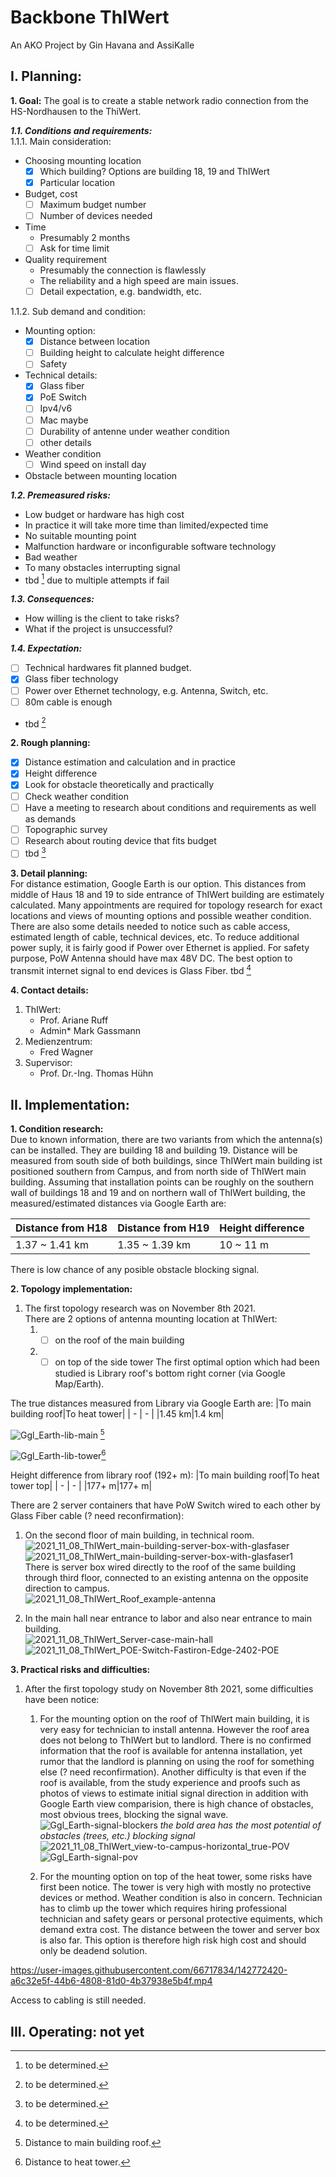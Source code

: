 # Backbone ThIWert
An AKO Project by Gin Havana and AssiKalle

## I. Planning:
**1. Goal:**
The goal is to create a stable network radio connection from the HS-Nordhausen to the ThiWert. 

***1.1. Conditions and requirements:***  
1.1.1. Main consideration:
- Choosing mounting location
  - [x] Which building? Options are building 18, 19 and ThIWert
  - [x] Particular location
- Budget, cost
  - [ ] Maximum budget number
  - [ ] Number of devices needed
- Time
  - Presumably 2 months
  - [ ] Ask for time limit
- Quality requirement
  - Presumably the connection is flawlessly
  - The reliability and a high speed are main issues.
  - [ ] Detail expectation, e.g. bandwidth, etc.

1.1.2. Sub demand and condition:
- Mounting option:
  - [x] Distance between location
  - [ ] Building height to calculate height difference
  - [ ] Safety
- Technical details:
  - [x] Glass fiber
  - [x] PoE Switch
  - [ ] Ipv4/v6
  - [ ] Mac maybe
  - [ ] Durability of antenne under weather condition
  - [ ] other details
- Weather condition
  - [ ] Wind speed on install day
- Obstacle between mounting location

***1.2. Premeasured risks:***
- Low budget or hardware has high cost
- In practice it will take more time than limited/expected time
- No suitable mounting point
- Malfunction hardware or inconfigurable software technology
- Bad weather
- To many obstacles interrupting signal
- tbd [^1] due to multiple attempts if fail
[^1]: to be determined.

***1.3. Consequences:***
- How willing is the client to take risks?
- What if the project is unsuccessful?

***1.4. Expectation:***
- [ ] Technical hardwares fit planned budget. 
- [x] Glass fiber technology
- [ ] Power over Ethernet technology, e.g. Antenna, Switch, etc.
- [ ] 80m cable is enough
- tbd [^1]

**2. Rough planning:**
- [x] Distance estimation and calculation and in practice
- [x] Height difference
- [x] Look for obstacle theoretically and practically
- [ ] Check weather condition
- [ ] Have a meeting to research about conditions and requirements as well as demands
- [ ] Topographic survey
- [ ] Research about routing device that fits budget
- [ ] tbd [^1]

**3. Detail planning:**  
For distance estimation, Google Earth is our option. This distances from middle of Haus 18 and 19 to side entrance of ThIWert building are estimately calculated.
Many appointments are required for topology research for exact locations and views of mounting options and possible weather condition. There are also some details needed to notice such as cable access, estimated length of cable, technical devices, etc.
To reduce additional power suply, it is fairly good if Power over Ethernet is applied. For safety purpose, PoW Antenna should have max 48V DC. The best option to transmit internet signal to end devices is Glass Fiber.
tbd [^1]

**4. Contact details:**  
1. ThIWert:
   - Prof. Ariane Ruff
   - Admin* Mark Gassmann
2. Medienzentrum:
   - Fred Wagner
3. Supervisor:
   - Prof. Dr.-Ing. Thomas Hühn

## II. Implementation:

**1. Condition research:**  
Due to known information, there are two variants from which the antenna(s) can be installed. They are building 18 and building 19. Distance will be measured from south side of both buildings, since ThIWert main building ist positioned southern from Campus, and from north side of ThIWert main building. Assuming that installation points can be roughly on the southern wall of buildings 18 and 19 and on northern wall of ThIWert building, the measured/estimated distances via Google Earth are:

|Distance from H18|Distance from H19|Height difference
| - | - | - |
|1.37 ~ 1.41 km|1.35 ~ 1.39 km|10 ~ 11 m|

There is low chance of any posible obstacle blocking signal.

**2. Topology implementation:**  
1. The first topology research was on November 8th 2021.  
There are 2 options of antenna mounting location at ThIWert:
    1. - [ ] on the roof of the main building
    2. - [ ] on top of the side tower
The first optimal option which had been studied is Library roof's bottom right corner (via Google Map/Earth).

The true distances measured from Library via Google Earth are:
|To main building roof|To heat tower|
| - | - |
|1.45 km|1.4 km|

![Ggl_Earth-lib-main](https://user-images.githubusercontent.com/66717834/142769870-bb3dea9f-3266-4d89-a3d2-daaebadc317f.png) [^2]
[^2]: Distance to main building roof.

![Ggl_Earth-lib-tower](https://user-images.githubusercontent.com/66717834/142769886-6b143490-8d0b-4b3e-be97-543b18d1b65b.png)[^3]
[^3]: Distance to heat tower.

Height difference from library roof (192+ m):
|To main building roof|To heat tower top|
| - | - |
|177+ m|177+ m|

There are 2 server containers that have PoW Switch wired to each other by Glass Fiber cable (? need reconfirmation):
  1. On the second floor of main building, in technical room.  
![2021_11_08_ThIWert_main-building-server-box-with-glasfaser](https://user-images.githubusercontent.com/66717834/142770168-a310233f-71ac-486b-8e06-2ad119a2a335.jpg)![2021_11_08_ThIWert_main-building-server-box-with-glasfaser1](https://user-images.githubusercontent.com/66717834/142770181-754292b9-e235-41f8-8eaf-fb94df8c03fa.jpg)  
There is server box wired directly to the roof of the same building through third floor, connected to an existing antenna on the opposite direction to campus.  
![2021_11_08_ThIWert_Roof_example-antenna](https://user-images.githubusercontent.com/66717834/142770314-19352f52-9759-4e25-ba16-da2346538732.jpg)

  2. In the main hall near entrance to labor and also near entrance to main building.  
![2021_11_08_ThIWert_Server-case-main-hall](https://user-images.githubusercontent.com/66717834/142770735-e710415a-bab3-4bb0-8c4d-f59007579c55.jpg)  
![2021_11_08_ThIWert_POE-Switch-Fastiron-Edge-2402-POE](https://user-images.githubusercontent.com/66717834/142770768-8eac2527-e6ad-4c2a-8e92-786f55840c3c.jpg)

**3. Practical risks and difficulties:**
1. After the first topology study on November 8th 2021, some difficulties have been notice:
    1. For the mounting option on the roof of ThIWert main building, it is very easy for technician to install antenna. However the roof area does not belong to ThIWert but to landlord. There is no confirmed information that the roof is available for antenna installation, yet rumor that the landlord is planning on using the roof for something else (? need reconfirmation). Another difficulty is that even if the roof is available, from the study experience and proofs such as photos of views to estimate initial signal direction in addition with Google Earth view comparision, there is high chance of obstacles, most obvious trees, blocking the signal wave.
![Ggl_Earth-signal-blockers](https://user-images.githubusercontent.com/66717834/142770088-7826b05e-a090-480d-961d-1851048cf623.png)
*the bold area has the most potential of obstacles (trees, etc.) blocking signal*
![2021_11_08_ThIWert_view-to-campus-horizontal_true-POV](https://user-images.githubusercontent.com/66717834/142769629-734763b0-18b0-430f-baf0-5993ff730ff3.jpg)
![Ggl_Earth-signal-pov](https://user-images.githubusercontent.com/66717834/142769712-cfa2c279-1a2b-4135-bf6f-6e36c6256cab.png)

    2. For the mounting option on top of the heat tower, some risks have first been notice. The tower is very high with mostly no protective devices or method. Weather condition is also in concern. Technician has to climb up the tower which requires hiring professional technician and safety gears or personal protective equiments, which demand  extra cost. The distance between the tower and server box is also far. This option is therefore high risk high cost and should only be deadend solution.

https://user-images.githubusercontent.com/66717834/142772420-a6c32e5f-44b6-4808-81d0-4b37938e5b4f.mp4

Access to cabling is still needed.

## III. Operating: not yet
